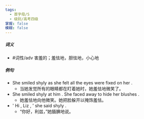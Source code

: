 ```yaml
---
tags:
  - 首字母/S
  - 级别/高考四级
掌握: false
模糊: false
---
```

##### 词义
- #词性/adv  害羞的；羞怯地，胆怯地，小心地
##### 例句
- She smiled shyly as she felt all the eyes were fixed on her .
	- 当她发觉所有的眼睛都在盯着她时，她羞怯地微笑了。
- She smiled shyly at him . She faced away to hide her blushes .
	- 她羞怯地向他微笑。她把脸躲开以掩饰羞怯。
- ' Hi , Liz , ' she said shyly .
	- “你好，利兹，”她腼腆地说。
